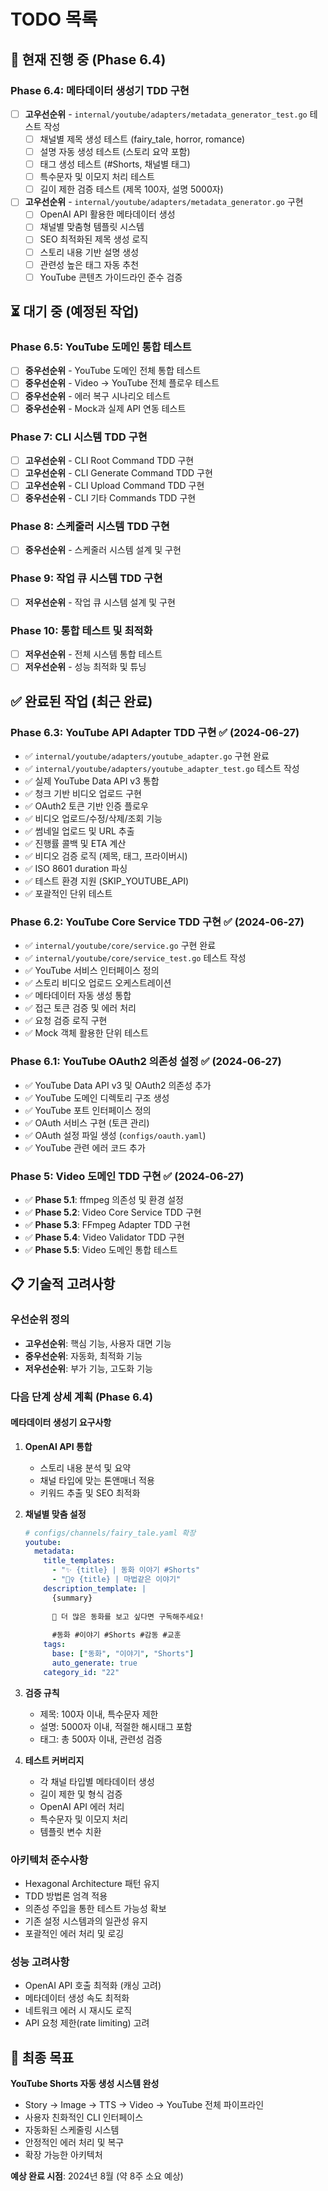 # TODO 목록

## 🔄 현재 진행 중 (Phase 6.4)

### Phase 6.4: 메타데이터 생성기 TDD 구현
- [ ] **고우선순위** - `internal/youtube/adapters/metadata_generator_test.go` 테스트 작성
  - [ ] 채널별 제목 생성 테스트 (fairy_tale, horror, romance)
  - [ ] 설명 자동 생성 테스트 (스토리 요약 포함)
  - [ ] 태그 생성 테스트 (#Shorts, 채널별 태그)
  - [ ] 특수문자 및 이모지 처리 테스트
  - [ ] 길이 제한 검증 테스트 (제목 100자, 설명 5000자)

- [ ] **고우선순위** - `internal/youtube/adapters/metadata_generator.go` 구현
  - [ ] OpenAI API 활용한 메타데이터 생성
  - [ ] 채널별 맞춤형 템플릿 시스템
  - [ ] SEO 최적화된 제목 생성 로직
  - [ ] 스토리 내용 기반 설명 생성
  - [ ] 관련성 높은 태그 자동 추천
  - [ ] YouTube 콘텐츠 가이드라인 준수 검증

## ⏳ 대기 중 (예정된 작업)

### Phase 6.5: YouTube 도메인 통합 테스트
- [ ] **중우선순위** - YouTube 도메인 전체 통합 테스트
- [ ] **중우선순위** - Video → YouTube 전체 플로우 테스트
- [ ] **중우선순위** - 에러 복구 시나리오 테스트
- [ ] **중우선순위** - Mock과 실제 API 연동 테스트

### Phase 7: CLI 시스템 TDD 구현
- [ ] **고우선순위** - CLI Root Command TDD 구현
- [ ] **고우선순위** - CLI Generate Command TDD 구현
- [ ] **고우선순위** - CLI Upload Command TDD 구현
- [ ] **중우선순위** - CLI 기타 Commands TDD 구현

### Phase 8: 스케줄러 시스템 TDD 구현
- [ ] **중우선순위** - 스케줄러 시스템 설계 및 구현

### Phase 9: 작업 큐 시스템 TDD 구현
- [ ] **저우선순위** - 작업 큐 시스템 설계 및 구현

### Phase 10: 통합 테스트 및 최적화
- [ ] **저우선순위** - 전체 시스템 통합 테스트
- [ ] **저우선순위** - 성능 최적화 및 튜닝

## ✅ 완료된 작업 (최근 완료)

### Phase 6.3: YouTube API Adapter TDD 구현 ✅ (2024-06-27)
- ✅ `internal/youtube/adapters/youtube_adapter.go` 구현 완료
- ✅ `internal/youtube/adapters/youtube_adapter_test.go` 테스트 작성
- ✅ 실제 YouTube Data API v3 통합
- ✅ 청크 기반 비디오 업로드 구현
- ✅ OAuth2 토큰 기반 인증 플로우
- ✅ 비디오 업로드/수정/삭제/조회 기능
- ✅ 썸네일 업로드 및 URL 추출
- ✅ 진행률 콜백 및 ETA 계산
- ✅ 비디오 검증 로직 (제목, 태그, 프라이버시)
- ✅ ISO 8601 duration 파싱
- ✅ 테스트 환경 지원 (SKIP_YOUTUBE_API)
- ✅ 포괄적인 단위 테스트

### Phase 6.2: YouTube Core Service TDD 구현 ✅ (2024-06-27)
- ✅ `internal/youtube/core/service.go` 구현 완료
- ✅ `internal/youtube/core/service_test.go` 테스트 작성
- ✅ YouTube 서비스 인터페이스 정의
- ✅ 스토리 비디오 업로드 오케스트레이션
- ✅ 메타데이터 자동 생성 통합
- ✅ 접근 토큰 검증 및 에러 처리
- ✅ 요청 검증 로직 구현
- ✅ Mock 객체 활용한 단위 테스트

### Phase 6.1: YouTube OAuth2 의존성 설정 ✅ (2024-06-27)
- ✅ YouTube Data API v3 및 OAuth2 의존성 추가
- ✅ YouTube 도메인 디렉토리 구조 생성
- ✅ YouTube 포트 인터페이스 정의
- ✅ OAuth 서비스 구현 (토큰 관리)
- ✅ OAuth 설정 파일 생성 (`configs/oauth.yaml`)
- ✅ YouTube 관련 에러 코드 추가

### Phase 5: Video 도메인 TDD 구현 ✅ (2024-06-27)
- ✅ **Phase 5.1**: ffmpeg 의존성 및 환경 설정
- ✅ **Phase 5.2**: Video Core Service TDD 구현
- ✅ **Phase 5.3**: FFmpeg Adapter TDD 구현
- ✅ **Phase 5.4**: Video Validator TDD 구현
- ✅ **Phase 5.5**: Video 도메인 통합 테스트

## 📋 기술적 고려사항

### 우선순위 정의
- **고우선순위**: 핵심 기능, 사용자 대면 기능
- **중우선순위**: 자동화, 최적화 기능
- **저우선순위**: 부가 기능, 고도화 기능

### 다음 단계 상세 계획 (Phase 6.4)

#### 메타데이터 생성기 요구사항
1. **OpenAI API 통합**
   - 스토리 내용 분석 및 요약
   - 채널 타입에 맞는 톤앤매너 적용
   - 키워드 추출 및 SEO 최적화

2. **채널별 맞춤 설정**
   ```yaml
   # configs/channels/fairy_tale.yaml 확장
   youtube:
     metadata:
       title_templates:
         - "✨ {title} | 동화 이야기 #Shorts"
         - "🧚‍♀️ {title} | 마법같은 이야기"
       description_template: |
         {summary}
         
         📱 더 많은 동화를 보고 싶다면 구독해주세요!
         
         #동화 #이야기 #Shorts #감동 #교훈
       tags:
         base: ["동화", "이야기", "Shorts"]
         auto_generate: true
       category_id: "22"
   ```

3. **검증 규칙**
   - 제목: 100자 이내, 특수문자 제한
   - 설명: 5000자 이내, 적절한 해시태그 포함
   - 태그: 총 500자 이내, 관련성 검증

4. **테스트 커버리지**
   - 각 채널 타입별 메타데이터 생성
   - 길이 제한 및 형식 검증
   - OpenAI API 에러 처리
   - 특수문자 및 이모지 처리
   - 템플릿 변수 치환

### 아키텍처 준수사항
- Hexagonal Architecture 패턴 유지
- TDD 방법론 엄격 적용
- 의존성 주입을 통한 테스트 가능성 확보
- 기존 설정 시스템과의 일관성 유지
- 포괄적인 에러 처리 및 로깅

### 성능 고려사항
- OpenAI API 호출 최적화 (캐싱 고려)
- 메타데이터 생성 속도 최적화
- 네트워크 에러 시 재시도 로직
- API 요청 제한(rate limiting) 고려

## 🎯 최종 목표

**YouTube Shorts 자동 생성 시스템 완성**
- Story → Image → TTS → Video → YouTube 전체 파이프라인
- 사용자 친화적인 CLI 인터페이스
- 자동화된 스케줄링 시스템
- 안정적인 에러 처리 및 복구
- 확장 가능한 아키텍처

**예상 완료 시점**: 2024년 8월 (약 8주 소요 예상)